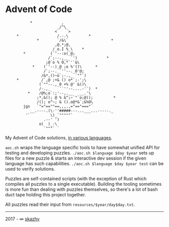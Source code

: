 # Advent of Code

```
           *             ,
                       _/^\_
                      <     >
     *                 /.-.\         *
              *        `/&\`                   *
                      ,@.*;@,
                     /_o.I %_\    *
        *           (`'--:o(_@;
                   /`;--.,__ `')             *
                  ;@`o % O,*`'`&\
            *    (`'--)_@ ;o %'()\      *
                 /`;--._`''--._O'@;
                /&*,()~o`;-.,_ `""`)
     *          /`,@ ;+& () o*`;-';\
               (`""--.,_0 +% @' &()\
               /-.,_    ``''--....-'`)  *
          *    /@%;o`:;'--,.__   __.'\
              ;*,&(); @ % &^;~`"`o;@();         *
              /(); o^~; & ().o@*&`;&%O\
        jgs   `"="==""==,,,.,="=="==="`
           __.----.(\-''#####---...___...-----._
         '`         \)_`"""""`
                 .--' ')
               o(  )_-\
                 `"""` `
```

My Advent of Code solutions, [in various languages](doc/PUZZLES.md).

`aoc.sh` wraps the language specific tools to have somewhat unified API for
testing and developing puzzles. `./aoc.sh $language $day $year` sets up files
for a new puzzle & starts an interactive dev session if the given language has
such capabilities.  `./aoc.sh $language $day $year test` can be used to verify
solutions.

Puzzles are self-contained scripts (with the exception of Rust which
compiles all puzzles to a single executable). Building the tooling sometimes is
more fun than dealing with puzzles themselves, so there's a lot of bash
duct tape holding this project together.

All puzzles read their input from `resources/$year/day$day.txt`.

______________________________________________________________________

2017 - ∞ [skazhy](https://karlis.me)
